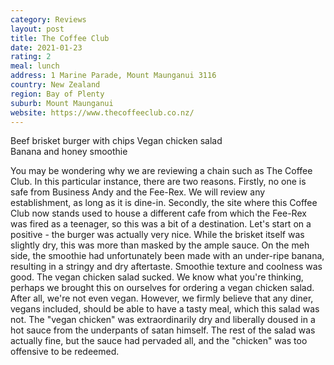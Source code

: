 ```yaml
---
category: Reviews
layout: post
title: The Coffee Club
date: 2021-01-23
rating: 2
meal: lunch
address: 1 Marine Parade, Mount Maunganui 3116
country: New Zealand
region: Bay of Plenty
suburb: Mount Maunganui
website: https://www.thecoffeeclub.co.nz/
---
```

Beef brisket burger with chips 
Vegan chicken salad  
Banana and honey smoothie  

You may be wondering why we are reviewing a chain such as The Coffee Club. In this particular instance, there are two reasons. Firstly, no one is safe from Business Andy and the Fee-Rex. We will review any establishment, as long as it is dine-in. Secondly, the site where this Coffee Club now stands used to house a different cafe from which the Fee-Rex was fired as a teenager, so this was a bit of a destination. Let's start on a positive - the burger was actually very nice. While the brisket itself was slightly dry, this was more than masked by the ample sauce. On the meh side, the smoothie had unfortunately been made with an under-ripe banana, resulting in a stringy and dry aftertaste. Smoothie texture and coolness was good. The vegan chicken salad sucked. We know what you're thinking, perhaps we brought this on ourselves for ordering a vegan chicken salad. After all, we're not even vegan. However, we firmly believe that any diner, vegans included, should be able to have a tasty meal, which this salad was not. The "vegan chicken" was extraordinarily dry and liberally doused in a hot sauce from the underpants of satan himself. The rest of the salad was actually fine, but the sauce had pervaded all, and the "chicken" was too offensive to be redeemed. 
